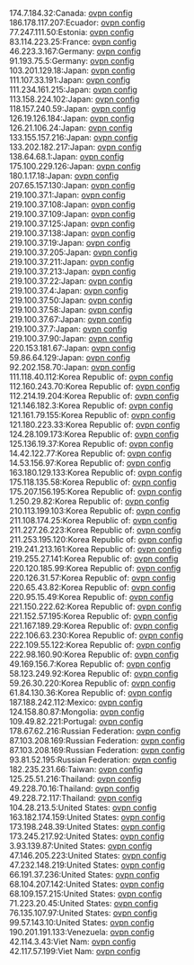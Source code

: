174.7.184.32:Canada: [ovpn config](vpn/174_7_184_32.ovpn)  
186.178.117.207:Ecuador: [ovpn config](vpn/186_178_117_207.ovpn)  
77.247.111.50:Estonia: [ovpn config](vpn/77_247_111_50.ovpn)  
83.114.223.25:France: [ovpn config](vpn/83_114_223_25.ovpn)  
46.223.3.167:Germany: [ovpn config](vpn/46_223_3_167.ovpn)  
91.193.75.5:Germany: [ovpn config](vpn/91_193_75_5.ovpn)  
103.201.129.18:Japan: [ovpn config](vpn/103_201_129_18.ovpn)  
111.107.33.191:Japan: [ovpn config](vpn/111_107_33_191.ovpn)  
111.234.161.215:Japan: [ovpn config](vpn/111_234_161_215.ovpn)  
113.158.224.102:Japan: [ovpn config](vpn/113_158_224_102.ovpn)  
118.157.240.59:Japan: [ovpn config](vpn/118_157_240_59.ovpn)  
126.19.126.184:Japan: [ovpn config](vpn/126_19_126_184.ovpn)  
126.21.106.24:Japan: [ovpn config](vpn/126_21_106_24.ovpn)  
133.155.157.216:Japan: [ovpn config](vpn/133_155_157_216.ovpn)  
133.202.182.217:Japan: [ovpn config](vpn/133_202_182_217.ovpn)  
138.64.68.1:Japan: [ovpn config](vpn/138_64_68_1.ovpn)  
175.100.229.126:Japan: [ovpn config](vpn/175_100_229_126.ovpn)  
180.1.17.18:Japan: [ovpn config](vpn/180_1_17_18.ovpn)  
207.65.157.130:Japan: [ovpn config](vpn/207_65_157_130.ovpn)  
219.100.37.1:Japan: [ovpn config](vpn/219_100_37_1.ovpn)  
219.100.37.108:Japan: [ovpn config](vpn/219_100_37_108.ovpn)  
219.100.37.109:Japan: [ovpn config](vpn/219_100_37_109.ovpn)  
219.100.37.125:Japan: [ovpn config](vpn/219_100_37_125.ovpn)  
219.100.37.138:Japan: [ovpn config](vpn/219_100_37_138.ovpn)  
219.100.37.19:Japan: [ovpn config](vpn/219_100_37_19.ovpn)  
219.100.37.205:Japan: [ovpn config](vpn/219_100_37_205.ovpn)  
219.100.37.211:Japan: [ovpn config](vpn/219_100_37_211.ovpn)  
219.100.37.213:Japan: [ovpn config](vpn/219_100_37_213.ovpn)  
219.100.37.22:Japan: [ovpn config](vpn/219_100_37_22.ovpn)  
219.100.37.4:Japan: [ovpn config](vpn/219_100_37_4.ovpn)  
219.100.37.50:Japan: [ovpn config](vpn/219_100_37_50.ovpn)  
219.100.37.58:Japan: [ovpn config](vpn/219_100_37_58.ovpn)  
219.100.37.67:Japan: [ovpn config](vpn/219_100_37_67.ovpn)  
219.100.37.7:Japan: [ovpn config](vpn/219_100_37_7.ovpn)  
219.100.37.90:Japan: [ovpn config](vpn/219_100_37_90.ovpn)  
220.153.181.67:Japan: [ovpn config](vpn/220_153_181_67.ovpn)  
59.86.64.129:Japan: [ovpn config](vpn/59_86_64_129.ovpn)  
92.202.158.70:Japan: [ovpn config](vpn/92_202_158_70.ovpn)  
111.118.40.112:Korea Republic of: [ovpn config](vpn/111_118_40_112.ovpn)  
112.160.243.70:Korea Republic of: [ovpn config](vpn/112_160_243_70.ovpn)  
112.214.19.204:Korea Republic of: [ovpn config](vpn/112_214_19_204.ovpn)  
121.146.182.3:Korea Republic of: [ovpn config](vpn/121_146_182_3.ovpn)  
121.161.79.155:Korea Republic of: [ovpn config](vpn/121_161_79_155.ovpn)  
121.180.223.33:Korea Republic of: [ovpn config](vpn/121_180_223_33.ovpn)  
124.28.109.173:Korea Republic of: [ovpn config](vpn/124_28_109_173.ovpn)  
125.136.19.37:Korea Republic of: [ovpn config](vpn/125_136_19_37.ovpn)  
14.42.122.77:Korea Republic of: [ovpn config](vpn/14_42_122_77.ovpn)  
14.53.156.97:Korea Republic of: [ovpn config](vpn/14_53_156_97.ovpn)  
163.180.129.133:Korea Republic of: [ovpn config](vpn/163_180_129_133.ovpn)  
175.118.135.58:Korea Republic of: [ovpn config](vpn/175_118_135_58.ovpn)  
175.207.156.195:Korea Republic of: [ovpn config](vpn/175_207_156_195.ovpn)  
1.250.29.82:Korea Republic of: [ovpn config](vpn/1_250_29_82.ovpn)  
210.113.199.103:Korea Republic of: [ovpn config](vpn/210_113_199_103.ovpn)  
211.108.174.25:Korea Republic of: [ovpn config](vpn/211_108_174_25.ovpn)  
211.227.26.223:Korea Republic of: [ovpn config](vpn/211_227_26_223.ovpn)  
211.253.195.120:Korea Republic of: [ovpn config](vpn/211_253_195_120.ovpn)  
219.241.213.161:Korea Republic of: [ovpn config](vpn/219_241_213_161.ovpn)  
219.255.27.141:Korea Republic of: [ovpn config](vpn/219_255_27_141.ovpn)  
220.120.185.99:Korea Republic of: [ovpn config](vpn/220_120_185_99.ovpn)  
220.126.31.57:Korea Republic of: [ovpn config](vpn/220_126_31_57.ovpn)  
220.65.43.82:Korea Republic of: [ovpn config](vpn/220_65_43_82.ovpn)  
220.95.15.49:Korea Republic of: [ovpn config](vpn/220_95_15_49.ovpn)  
221.150.222.62:Korea Republic of: [ovpn config](vpn/221_150_222_62.ovpn)  
221.152.57.195:Korea Republic of: [ovpn config](vpn/221_152_57_195.ovpn)  
221.167.189.29:Korea Republic of: [ovpn config](vpn/221_167_189_29.ovpn)  
222.106.63.230:Korea Republic of: [ovpn config](vpn/222_106_63_230.ovpn)  
222.109.55.122:Korea Republic of: [ovpn config](vpn/222_109_55_122.ovpn)  
222.98.160.90:Korea Republic of: [ovpn config](vpn/222_98_160_90.ovpn)  
49.169.156.7:Korea Republic of: [ovpn config](vpn/49_169_156_7.ovpn)  
58.123.249.92:Korea Republic of: [ovpn config](vpn/58_123_249_92.ovpn)  
59.26.30.220:Korea Republic of: [ovpn config](vpn/59_26_30_220.ovpn)  
61.84.130.36:Korea Republic of: [ovpn config](vpn/61_84_130_36.ovpn)  
187.188.242.112:Mexico: [ovpn config](vpn/187_188_242_112.ovpn)  
124.158.80.87:Mongolia: [ovpn config](vpn/124_158_80_87.ovpn)  
109.49.82.221:Portugal: [ovpn config](vpn/109_49_82_221.ovpn)  
178.67.62.216:Russian Federation: [ovpn config](vpn/178_67_62_216.ovpn)  
87.103.208.169:Russian Federation: [ovpn config](vpn/87_103_208_169.ovpn)  
87.103.208.169:Russian Federation: [ovpn config](vpn/87_103_208_169.ovpn)  
93.81.52.195:Russian Federation: [ovpn config](vpn/93_81_52_195.ovpn)  
182.235.231.66:Taiwan: [ovpn config](vpn/182_235_231_66.ovpn)  
125.25.51.216:Thailand: [ovpn config](vpn/125_25_51_216.ovpn)  
49.228.70.16:Thailand: [ovpn config](vpn/49_228_70_16.ovpn)  
49.228.72.117:Thailand: [ovpn config](vpn/49_228_72_117.ovpn)  
104.28.213.5:United States: [ovpn config](vpn/104_28_213_5.ovpn)  
163.182.174.159:United States: [ovpn config](vpn/163_182_174_159.ovpn)  
173.198.248.39:United States: [ovpn config](vpn/173_198_248_39.ovpn)  
173.245.217.92:United States: [ovpn config](vpn/173_245_217_92.ovpn)  
3.93.139.87:United States: [ovpn config](vpn/3_93_139_87.ovpn)  
47.146.205.223:United States: [ovpn config](vpn/47_146_205_223.ovpn)  
47.232.148.219:United States: [ovpn config](vpn/47_232_148_219.ovpn)  
66.191.37.236:United States: [ovpn config](vpn/66_191_37_236.ovpn)  
68.104.207.142:United States: [ovpn config](vpn/68_104_207_142.ovpn)  
68.109.157.215:United States: [ovpn config](vpn/68_109_157_215.ovpn)  
71.223.20.45:United States: [ovpn config](vpn/71_223_20_45.ovpn)  
76.135.107.97:United States: [ovpn config](vpn/76_135_107_97.ovpn)  
99.57.143.10:United States: [ovpn config](vpn/99_57_143_10.ovpn)  
190.201.191.133:Venezuela: [ovpn config](vpn/190_201_191_133.ovpn)  
42.114.3.43:Viet Nam: [ovpn config](vpn/42_114_3_43.ovpn)  
42.117.57.199:Viet Nam: [ovpn config](vpn/42_117_57_199.ovpn)  
